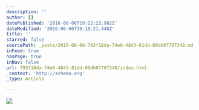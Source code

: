 ```yaml
---
description: ''
author: []
datePublished: '2016-06-06T19:22:23.982Z'
dateModified: '2016-06-06T19:18:21.448Z'
title: ''
starred: false
sourcePath: _posts/2016-06-06-793f18da-74e6-4843-81dd-09db07707348.md
inFeed: true
hasPage: true
inNav: false
url: 793f18da-74e6-4843-81dd-09db07707348/index.html
_context: 'http://schema.org'
_type: Article

---
```

![](https://the-grid-user-content.s3-us-west-2.amazonaws.com/9e4359ac-34f3-4e24-aeca-f53ea87b2175.jpg)